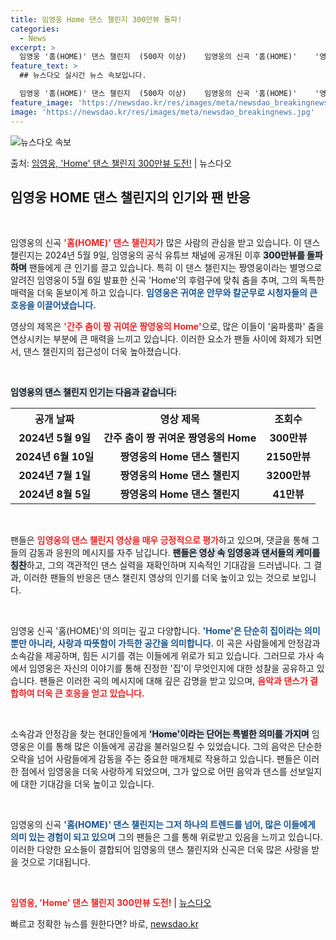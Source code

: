 ```yaml
---
title: 임영웅 Home 댄스 챌린지 300만뷰 돌파!
categories:
  - News
excerpt: >
  임영웅 '홈(HOME)' 댄스 챌린지  (500자 이상)    임영웅의 신곡 '홈(HOME)'    '영웅시…
feature_text: >
  ## 뉴스다오 실시간 뉴스 속보입니다.

  임영웅 '홈(HOME)' 댄스 챌린지  (500자 이상)    임영웅의 신곡 '홈(HOME)'    '영웅시…
feature_image: 'https://newsdao.kr/res/images/meta/newsdao_breakingnews.jpg'
image: 'https://newsdao.kr/res/images/meta/newsdao_breakingnews.jpg'
---
```


![뉴스다오 속보](https://newsdao.kr/res/images/meta/newsdao_breakingnews.jpg)

<p>출처: <a href="https://newsdao.kr/4965" rel="dofollow">임영웅, 'Home' 댄스 챌린지 300만뷰 도전!</a> | 뉴스다오</p>

<h2 data-ke-size="size26">임영웅 HOME 댄스 챌린지의 인기와 팬 반응</h2>

<p data-ke-size="size16">&nbsp;</p>

임영웅의 신곡 <b><span style="color: #ee2323;">'홈(HOME)' 댄스 챌린지</span></b>가 많은 사람의 관심을 받고 있습니다. 이 댄스 챌린지는 2024년 5월 9일, 임영웅의 공식 유튜브 채널에 공개된 이후 <b><span style="background-color: #21538527;">300만뷰를 돌파하며</span></b> 팬들에게 큰 인기를 끌고 있습니다. 특히 이 댄스 챌린지는 짱영웅이라는 별명으로 알려진 임영웅이 5월 6일 발표한 신곡 'Home'의 후렴구에 맞춰 춤을 추며, 그의 독특한 매력을 더욱 돋보이게 하고 있습니다. <b><span style="color: #1a5490;">임영웅은 귀여운 안무와 칼군무로 시청자들의 큰 호응을 이끌어냈습니다.</span></b> 

영상의 제목은 <b><span style="color: #ee2323;">'간주 춤이 짱 귀여운 짱영웅의 Home'</span></b>으로, 많은 이들이 '움파룸파' 춤을 연상시키는 부분에 큰 매력을 느끼고 있습니다. 이러한 요소가 팬들 사이에 화제가 되면서, 댄스 챌린지의 접근성이 더욱 높아졌습니다. 

<p data-ke-size="size16">&nbsp;</p>

<b><span style="background-color: #21538527;">임영웅의 댄스 챌린지 인기는 다음과 같습니다:</span></b>

<table style="width: 100%; border-collapse: collapse;">
    <tr>
        <th style="text-align: center;">공개 날짜</th>
        <th style="text-align: center;">영상 제목</th>
        <th style="text-align: center;">조회수</th>
    </tr>
    <tr>
        <td style="text-align: center; height: 17px;"><b>2024년 5월 9일</b></td>
        <td style="text-align: center; height: 17px;"><b>간주 춤이 짱 귀여운 짱영웅의 Home</b></td>
        <td style="text-align: center; height: 17px;"><b>300만뷰</b></td>
    </tr>
    <tr>
        <td style="text-align: center; height: 17px;"><b>2024년 6월 10일</b></td>
        <td style="text-align: center; height: 17px;"><b>짱영웅의 Home 댄스 챌린지</b></td>
        <td style="text-align: center; height: 17px;"><b>2150만뷰</b></td>
    </tr>
    <tr>
        <td style="text-align: center; height: 17px;"><b>2024년 7월 1일</b></td>
        <td style="text-align: center; height: 17px;"><b>짱영웅의 Home 댄스 챌린지</b></td>
        <td style="text-align: center; height: 17px;"><b>3200만뷰</b></td>
    </tr>
    <tr>
        <td style="text-align: center; height: 17px;"><b>2024년 8월 5일</b></td>
        <td style="text-align: center; height: 17px;"><b>짱영웅의 Home 댄스 챌린지</b></td>
        <td style="text-align: center; height: 17px;"><b>41만뷰</b></td>
    </tr>
</table>

<p data-ke-size="size16">&nbsp;</p>

팬들은 <b><span style="color: #ee2323;">임영웅의 댄스 챌린지 영상을 매우 긍정적으로 평가</span></b>하고 있으며, 댓글을 통해 그들의 감동과 응원의 메시지를 자주 남깁니다. <b><span style="background-color: #21538527;">팬들은 영상 속 임영웅과 댄서들의 케미를 칭찬</span></b>하고, 그의 객관적인 댄스 실력을 재확인하며 지속적인 기대감을 드러냅니다. 그 결과, 이러한 팬들의 반응은 댄스 챌린지 영상의 인기를 더욱 높이고 있는 것으로 보입니다.

<p data-ke-size="size16">&nbsp;</p>

임영웅 신곡 '홈(HOME)'의 의미는 깊고 다양합니다. <b><span style="color: #1a5490;">'Home'은 단순히 집이라는 의미뿐만 아니라, 사랑과 따뜻함이 가득한 공간을 의미합니다.</span></b> 이 곡은 사람들에게 안정감과 소속감을 제공하며, 힘든 시기를 겪는 이들에게 위로가 되고 있습니다. 그러므로 가사 속에서 임영웅은 자신의 이야기를 통해 진정한 '집'이 무엇인지에 대한 성찰을 공유하고 있습니다. 팬들은 이러한 곡의 메시지에 대해 깊은 감명을 받고 있으며, <b><span style="color: #ee2323;">음악과 댄스가 결합하여 더욱 큰 호응을 얻고 있습니다.</span></b> 

<p data-ke-size="size16">&nbsp;</p>

소속감과 안정감을 찾는 현대인들에게 <b><span style="background-color: #21538527;">'Home'이라는 단어는 특별한 의미를 가지며</span></b> 임영웅은 이를 통해 많은 이들에게 공감을 불러일으킬 수 있었습니다. 그의 음악은 단순한 오락을 넘어 사람들에게 감동을 주는 중요한 매개체로 작용하고 있습니다. 팬들은 이러한 점에서 임영웅을 더욱 사랑하게 되었으며, 그가 앞으로 어떤 음악과 댄스를 선보일지에 대한 기대감을 더욱 높이고 있습니다. 

<p data-ke-size="size16">&nbsp;</p>

임영웅의 신곡 <b><span style="color: #1a5490;">'홈(HOME)' 댄스 챌린지는 그저 하나의 트렌드를 넘어, 많은 이들에게 의미 있는 경험이 되고 있으며</span></b> 그의 팬들은 그를 통해 위로받고 있음을 느끼고 있습니다. 이러한 다양한 요소들이 결합되어 임영웅의 댄스 챌린지와 신곡은 더욱 많은 사랑을 받을 것으로 기대됩니다. 

<p data-ke-size="size16">&nbsp;</p> 

<b><span style="color: #ee2323;">임영웅, 'Home' 댄스 챌린지 300만뷰 도전!</span></b> | <a href="https://newsdao.kr/4965">뉴스다오</a> 

빠르고 정확한 뉴스를 원한다면? 바로, <a href="https://newsdao.kr" rel="dofollow">newsdao.kr</a>


